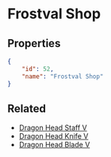 # Frostval Shop

<no description available>

## Properties

```json
{
    "id": 52,
    "name": "Frostval Shop"
}
```

## Related

- [Dragon Head Staff V](../items/2108-dragon-head-staff-v.md)
- [Dragon Head Knife V](../items/2107-dragon-head-knife-v.md)
- [Dragon Head Blade V](../items/2106-dragon-head-blade-v.md)

